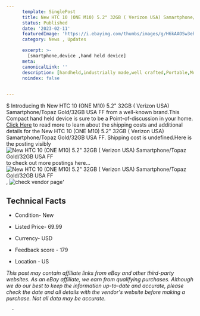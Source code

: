 ```yaml
---
      template: SinglePost
      title: New HTC 10 (ONE M10) 5.2" 32GB ( Verizon USA) Samartphone/Topaz Gold/32GB USA FF
      status: Published
      date: '2023-02-11'
      featuredImage: 'https://i.ebayimg.com/thumbs/images/g/H6kAAOSw3ehjOTj4/s-l225.jpg'
      category: News , Updates

      excerpt: >-
        [smartphone,device ,hand held device]
      meta:
      canonicalLink: ''
      description: [handheld,industrially made,well crafted,Portable,Mobile,Compact,Convenient,Lightweight,Maneuverable,Man-portable,Miniature,Carriable,Hand-held,Light,Holdable,Transportable,Mobile device,Pocket-sized,On-the-go,Wireless,Cordless,Compact size,Convenient size, smartphone,device ,hand held device]
      noindex: false
      

---
```

$
      Introducing th New HTC 10 (ONE M10) 5.2" 32GB ( Verizon USA) Samartphone/Topaz Gold/32GB USA FF from a well-known brand.This Compact hand held device is sure to be a Point-of-discussion in your home. [Click Here](https://www.ebay.com/itm/364000860072?hash=item54c02457a8%3Ag%3AH6kAAOSw3ehjOTj4&mkevt=1&mkcid=1&mkrid=711-53200-19255-0&campid=%253CePNCampaignId%253E&customid=%253CreferenceId%253E&toolid=10049) to read more to learn about the shipping costs and additional details for the New HTC 10 (ONE M10) 5.2" 32GB ( Verizon USA) Samartphone/Topaz Gold/32GB USA FF. Shipping cost is undefined.Here is the posting visibly ![New HTC 10 (ONE M10) 5.2" 32GB ( Verizon USA) Samartphone/Topaz Gold/32GB USA FF](https://i.ebayimg.com/thumbs/images/g/H6kAAOSw3ehjOTj4/s-l225.jpg) to check out more postings here... ![New HTC 10 (ONE M10) 5.2" 32GB ( Verizon USA) Samartphone/Topaz Gold/32GB USA FF](https://i.ebayimg.com/images/g/H6kAAOSw3ehjOTj4/s-l960.jpg), ![check vendor page]()'

      

 ## Technical Facts 



     
      

 - Condition- New 


      

 - Listed Price- 69.99 


      

 - Currency- USD 


      

 - Feedback score - 179 


      

 - Location - US 


      
      

 *_This post may contain affiliate links from eBay and other third-party websites. As an eBay affiliate, we earn from qualifying purchases. Although we do our best to keep the information up-to-date and accurate, please check the date and all details with the vendor's website before making a purchase. Not all data may be accurate._*




      -
